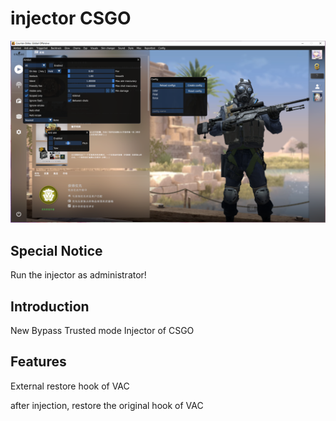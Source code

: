 # injector CSGO

![./test.png](./test.png)

## Special Notice

Run the injector as administrator!

## Introduction

New Bypass Trusted mode Injector of CSGO

## Features

External restore hook of VAC

after injection, restore the original hook of VAC


